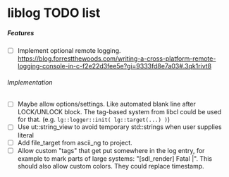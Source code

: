 # liblog TODO list

##### Features
- [ ] Implement optional remote logging. https://blog.forrestthewoods.com/writing-a-cross-platform-remote-logging-console-in-c-f2e22d3fee5e?gi=9333fd8e7a03#.3qk1rivt8

###### Implementation

- [ ] Maybe allow options/settings. Like automated blank line after LOCK/UNLOCK block. The tag-based system from libcl could be used for that. (e.g. `lg::logger::init( lg::target(...) )`)
- [ ] Use ut::string_view to avoid temporary std::strings when user supplies literal
- [ ] Add file_target from ascii_ng to project.
- [ ] Allow custom "tags" that get put somewhere in the log entry, for example to mark parts of large systems: "[sdl_render]    Fatal |". This should also allow custom colors. They could replace timestamp.
